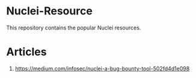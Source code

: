 # Nuclei-Resource
This repository contains the popular Nuclei resources.

<h1>Articles</h1>

1. https://medium.com/infosec/nuclei-a-bug-bounty-tool-502fd4d1e098
